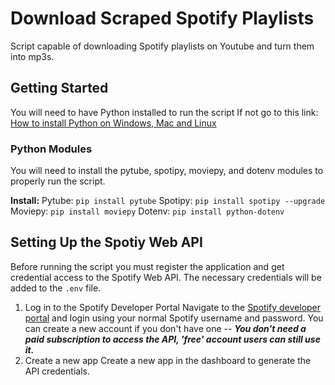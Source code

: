 # Download Scraped Spotify Playlists 
Script capable of downloading Spotify playlists on Youtube and turn them into mp3s.

## Getting Started
You will need to have Python installed to run the script
If not go to this link: [How to install Python on Windows, Mac and Linux](https://kinsta.com/knowledgebase/install-python/)

### Python Modules
You will need to install the pytube, spotipy, moviepy, and dotenv modules to properly run the script.

**Install:**
	Pytube: `pip install pytube`
	Spotipy: `pip install spotipy --upgrade`
	Moviepy: `pip install moviepy`
	Dotenv: `pip install python-dotenv`
 

## Setting Up the Spotiy Web API
Before running the script you must register the application and get credential access to the Spotify Web API. The necessary credentials will be added to the `.env` file.

1. Log in to the Spotify Developer Portal
	 Navigate to the [Spotify developer portal](https://developer.spotify.com/dashboard) and login using your normal Spotify username and password.
	 You can create a new account if you don't have one -- ***You don't need a paid subscription to access the API, 'free' account users can still use it.***
2. Create a new app
	Create a new app in the dashboard to generate the API credentials.
	
